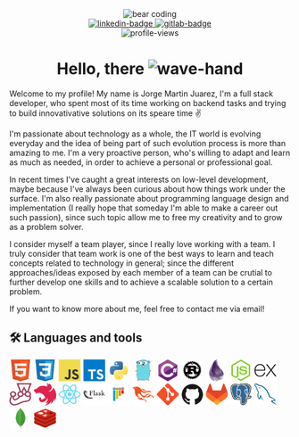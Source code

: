 <div id="header" align="center">
  <img src="https://media.giphy.com/media/1GEATImIxEXVR79Dhk/giphy.gif" title="Doing the code" alt="bear coding">
</div>

<div id="badges" align="center">
  <a href="https://www.linkedin.com/in/jorge-martin-juarez-084a1418b/">
    <img src="https://img.shields.io/badge/LinkedIn-blue?logo=linkedin&logoColor=white&style=for-the-badge" title="LinkedIn Profile" alt="linkedin-badge"/>
  </a>
  <a href="https://gitlab.com/jmj0502">
    <img src="https://img.shields.io/badge/GitLab-orange?logo=gitlab&logoColor=white&style=for-the-badge" title="GitLab Profile" alt="gitlab-badge"/>
  </a>
</div>

<div align="center">
  <img src="https://komarev.com/ghpvc/?username=jmj0502&style=flat-square&color=blue" alt="profile-views"/>
</div>

<h1 align="center"> 
  Hello, there
  <img src="https://media.giphy.com/media/hvRJCLFzcasrR4ia7z/giphy.gif" width="30px" alt="wave-hand"/>
</h1>

Welcome to my profile! My name is Jorge Martin Juarez, I'm a full stack developer, who spent most of its time working on backend tasks and trying to build innovativative solutions on its speare time :v:

I'm passionate about technology as a whole, the IT world is evolving everyday and the idea of being part of such evolution process is more than amazing to me. I'm a very proactive person, who's willing to adapt and learn as much as needed, in order to achieve a personal or professional goal.

In recent times I've caught a great interests on low-level development, maybe because I've always been curious about how things work under the surface. I'm also really passionate about programming language design and implementation (I really hope that someday I'm able to make a career out such passion), since such topic allow me to free my creativity and to grow as a problem solver.

I consider myself a team player, since I really love working with a team. I truly consider that team work is one of the best ways to learn and teach concepts related to technology in general; since the different approaches/ideas exposed by each member of a team can be crutial to further develop one skills and to achieve a scalable solution to a certain problem.

If you want to know more about me, feel free to contact me via email!

## 🛠️ Languages and tools
<div>
 <img src="https://github.com/devicons/devicon/blob/master/icons/html5/html5-original.svg" title="HTML5" alt="HTML5" width="40px" height="40px"/>
 <img src="https://github.com/devicons/devicon/blob/master/icons/css3/css3-original.svg" title="CSS3" alt="CSS3" width="40px" height="40px"/>
 <img src="https://github.com/devicons/devicon/blob/master/icons/javascript/javascript-original.svg" title="JavaScript" alt="JavaScript" width="40px" height="40px"/>
 <img src="https://github.com/devicons/devicon/blob/master/icons/typescript/typescript-plain.svg" title="TypeScript" alt="TypeScript" width="40px" height="40px"/>
 <img src="https://github.com/devicons/devicon/blob/master/icons/python/python-original.svg" title="Python" alt="Python" width="40px" height="40px"/>
 <img src="https://github.com/devicons/devicon/blob/master/icons/go/go-original.svg" title="Go" alt="Go" width="40px" height="40px"/>
 <img src="https://github.com/devicons/devicon/blob/master/icons/csharp/csharp-original.svg" title="C#" alt="C#" width="40px" height="40px"/>
 <img src="https://github.com/devicons/devicon/blob/master/icons/rust/rust-plain.svg" title="Rust" alt="Rust" width="40px" height="40px"/>
 <img src="https://github.com/devicons/devicon/blob/master/icons/elixir/elixir-original.svg" title="Elixir" alt="Elixir" width="40px" height="40px"/>
 <img src="https://github.com/devicons/devicon/blob/master/icons/nodejs/nodejs-original.svg" title="NodeJS" alt="NodeJS" width="40px" height="40px"/>
 <img src="https://github.com/devicons/devicon/blob/master/icons/express/express-original.svg" title="ExpressJS" alt="ExpressJS" width="40px" height="40px"/>
 <img src="https://github.com/devicons/devicon/blob/master/icons/jest/jest-plain.svg" title="Jest" alt="Jest" width="40px" height="40px"/>
 <img src="https://github.com/devicons/devicon/blob/master/icons/nestjs/nestjs-plain.svg" title="NestJS" alt="NestJS" width="40px" height="40px"/>
 <img src="https://github.com/devicons/devicon/blob/master/icons/react/react-original.svg" title="React" alt="React" width="40px" height="40px"/>
 <img src="https://github.com/devicons/devicon/blob/master/icons/flask/flask-original-wordmark.svg" title="Flask" alt="Flask" width="40px" height="40px"/>
 <img src="https://github.com/devicons/devicon/blob/master/icons/pytest/pytest-original.svg" title="Pytest" alt="Pytest" width="40px" height="40px"/>
 <img src="https://github.com/devicons/devicon/blob/master/icons/phoenix/phoenix-original.svg" title="Phoenix" alt="Phoenix" width="40px" height="40px" />
 <img src="https://github.com/devicons/devicon/blob/master/icons/git/git-original.svg" title="Git" alt="Git" width="40px" height="40px" />
 <img src="https://github.com/devicons/devicon/blob/master/icons/github/github-original.svg" title="GitHub" alt="GitHub" width="40px" height="40px" />
 <img src="https://github.com/devicons/devicon/blob/master/icons/gitlab/gitlab-original.svg" title="GitLab" alt="GitLab" width="40px" height="40px" />
 <img src="https://github.com/devicons/devicon/blob/master/icons/postgresql/postgresql-original.svg" title="PostgreSQL" alt="PostgreSQL" width="40px" height="40px" />
 <img src="https://github.com/devicons/devicon/blob/master/icons/mysql/mysql-original.svg" title="MySQL" alt="MySQL" width="40px" height="40px" />
 <img src="https://github.com/devicons/devicon/blob/master/icons/mongodb/mongodb-original.svg" title="MongoDB" alt="MongoDB" width="40px" height="40px" />
 <img src="https://github.com/devicons/devicon/blob/master/icons/redis/redis-original.svg" title="Redis" alt="Redis" width="40px" height="40px" />
</div>
<!--
**jmj0502/jmj0502** is a ✨ _special_ ✨ repository because its `README.md` (this file) appears on your GitHub profile.

Here are some ideas to get you started:

- 🔭 I’m currently working on ...
- 🌱 I’m currently learning ...
- 👯 I’m looking to collaborate on ...
- 🤔 I’m looking for help with ...
- 💬 Ask me about ...
- 📫 How to reach me: ...
- 😄 Pronouns: ...
- ⚡ Fun fact: ...
-->
